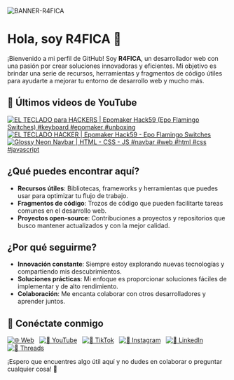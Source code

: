 ![BANNER-R4FICA](https://github.com/user-attachments/assets/3bd66ff5-6ac8-43d2-bf27-347f1b55c2cd)

# Hola, soy R4FICA 👋

¡Bienvenido a mi perfil de GitHub! Soy **R4FICA**, un desarrollador web con una pasión por crear soluciones innovadoras y eficientes. Mi objetivo es brindar una serie de recursos, herramientas y fragmentos de código útiles para ayudarte a mejorar tu entorno de desarrollo web y mucho más.

## 🎥 Últimos videos de YouTube
<!-- BEGIN YOUTUBE-CARDS -->
[![EL TECLADO para HACKERS | Epomaker Hack59 (Epo Flamingo Switches) #keyboard #epomaker #unboxing](https://ytcards.demolab.com/?id=4jIVN3EQrr4&title=EL+TECLADO+para+HACKERS+%7C+Epomaker+Hack59+%28Epo+Flamingo+Switches%29+%23keyboard+%23epomaker+%23unboxing&lang=en&timestamp=1741370405&background_color=%230d1117&title_color=%23ffffff&stats_color=%23dedede&max_title_lines=1&width=250&border_radius=5 "EL TECLADO para HACKERS | Epomaker Hack59 (Epo Flamingo Switches) #keyboard #epomaker #unboxing")](https://www.youtube.com/watch?v=4jIVN3EQrr4)
[![EL TECLADO HACKER | Epomaker Hack59 - Epo Flamingo Switches](https://ytcards.demolab.com/?id=zq1hqzFj7mc&title=EL+TECLADO+HACKER+%7C+Epomaker+Hack59+-+Epo+Flamingo+Switches&lang=en&timestamp=1741368611&background_color=%230d1117&title_color=%23ffffff&stats_color=%23dedede&max_title_lines=1&width=250&border_radius=5 "EL TECLADO HACKER | Epomaker Hack59 - Epo Flamingo Switches")](https://www.youtube.com/watch?v=zq1hqzFj7mc)
[![Glossy Neon Navbar | HTML - CSS - JS #navbar #web #html #css #javascript](https://ytcards.demolab.com/?id=iO9yxhw9iX0&title=Glossy+Neon+Navbar+%7C+HTML+-+CSS+-+JS+%23navbar+%23web+%23html+%23css+%23javascript&lang=en&timestamp=1740506440&background_color=%230d1117&title_color=%23ffffff&stats_color=%23dedede&max_title_lines=1&width=250&border_radius=5 "Glossy Neon Navbar | HTML - CSS - JS #navbar #web #html #css #javascript")](https://www.youtube.com/watch?v=iO9yxhw9iX0)
<!-- END YOUTUBE-CARDS -->

## ¿Qué puedes encontrar aquí?

- **Recursos útiles**: Bibliotecas, frameworks y herramientas que puedes usar para optimizar tu flujo de trabajo.
- **Fragmentos de código**: Trozos de código que pueden facilitarte tareas comunes en el desarrollo web.
- **Proyectos open-source**: Contribuciones a proyectos y repositorios que busco mantener actualizados y con la mejor calidad.

## ¿Por qué seguirme?

- **Innovación constante**: Siempre estoy explorando nuevas tecnologías y compartiendo mis descubrimientos.
- **Soluciones prácticas**: Mi enfoque es proporcionar soluciones fáciles de implementar y de alto rendimiento.
- **Colaboración**: Me encanta colaborar con otros desarrolladores y aprender juntos.

## 🚀 Conéctate conmigo

[![🌐 Web](https://img.shields.io/badge/Website-%23000000.svg?style=for-the-badge&logo=google-chrome&logoColor=white)](https://r4fica.com) &nbsp;
[![🎥 YouTube](https://img.shields.io/badge/YouTube-%23FF0000.svg?style=for-the-badge&logo=youtube&logoColor=white)](https://www.youtube.com/@R4FICA) &nbsp;
[![🎵 TikTok](https://img.shields.io/badge/TikTok-%23000000.svg?style=for-the-badge&logo=tiktok&logoColor=white)](https://www.tiktok.com/@r4fica) &nbsp;
[![📸 Instagram](https://img.shields.io/badge/Instagram-%23E1306C.svg?style=for-the-badge&logo=instagram&logoColor=white)](https://www.instagram.com/r4fica/) &nbsp;
[![💼 LinkedIn](https://img.shields.io/badge/LinkedIn-%230A66C2.svg?style=for-the-badge&logo=linkedin&logoColor=white)](https://www.linkedin.com/in/r4fica) &nbsp;
[![🧵 Threads](https://img.shields.io/badge/Threads-%231DA1F2.svg?style=for-the-badge&logo=threads&logoColor=white)](https://www.threads.net/@r4fica) &nbsp;

¡Espero que encuentres algo útil aquí y no dudes en colaborar o preguntar cualquier cosa! 🚀

